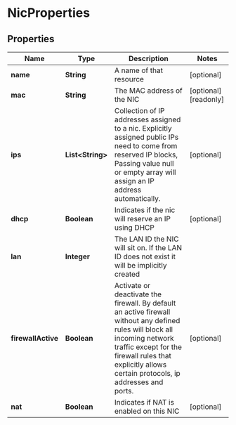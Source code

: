

# NicProperties

## Properties

Name | Type | Description | Notes
------------ | ------------- | ------------- | -------------
**name** | **String** | A name of that resource |  [optional]
**mac** | **String** | The MAC address of the NIC |  [optional] [readonly]
**ips** | **List&lt;String&gt;** | Collection of IP addresses assigned to a nic. Explicitly assigned public IPs need to come from reserved IP blocks, Passing value null or empty array will assign an IP address automatically. |  [optional]
**dhcp** | **Boolean** | Indicates if the nic will reserve an IP using DHCP |  [optional]
**lan** | **Integer** | The LAN ID the NIC will sit on. If the LAN ID does not exist it will be implicitly created | 
**firewallActive** | **Boolean** | Activate or deactivate the firewall. By default an active firewall without any defined rules will block all incoming network traffic except for the firewall rules that explicitly allows certain protocols, ip addresses and ports. |  [optional]
**nat** | **Boolean** | Indicates if NAT is enabled on this NIC |  [optional]



